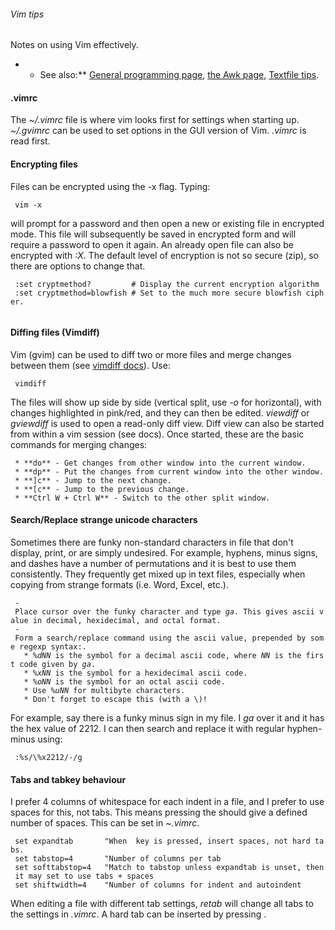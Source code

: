 ###### Vim tips

Notes on using Vim effectively.

-   -   See also:\*\* [General programming
        page](programming "wikilink"), [the Awk page](awk "wikilink"),
        [Textfile tips](textfiles "wikilink").

#### .vimrc

The *\~/.vimrc* file is where vim looks first for settings when starting
up. *\~/.gvimrc* can be used to set options in the GUI version of Vim.
*.vimrc* is read first.

#### Encrypting files

Files can be encrypted using the -x flag. Typing:

` vim -x `<filename>

will prompt for a password and then open a new or existing file in
encrypted mode. This file will subsequently be saved in encrypted form
and will require a password to open it again. An already open file can
also be encrypted with *:X*. The default level of encryption is not so
secure (zip), so there are options to change that.

` :set cryptmethod?         # Display the current encryption algorithm`\
` :set cryptmethod=blowfish # Set to the much more secure blowfish cipher.`\
` `

#### Diffing files (Vimdiff)

Vim (gvim) can be used to diff two or more files and merge changes
between them (see [vimdiff
docs](http://vimdoc.sourceforge.net/htmldoc/diff.html "wikilink")). Use:

` vimdiff `<file1>` `<file2>

The files will show up side by side (vertical split, use *-o* for
horizontal), with changes highlighted in pink/red, and they can then be
edited. *viewdiff* or *gviewdiff* is used to open a read-only diff view.
Diff view can also be started from within a vim session (see docs). Once
started, these are the basic commands for merging changes:

` * **do** - Get changes from other window into the current window.`\
` * **dp** - Put the changes from current window into the other window.`\
` * **]c** - Jump to the next change.`\
` * **[c** - Jump to the previous change.`\
` * **Ctrl W + Ctrl W** - Switch to the other split window.`

#### Search/Replace strange unicode characters

Sometimes there are funky non-standard characters in file that don't
display, print, or are simply undesired. For example, hyphens, minus
signs, and dashes have a number of permutations and it is best to use
them consistently. They frequently get mixed up in text files,
especially when copying from strange formats (i.e. Word, Excel, etc.).

` - Place cursor over the funky character and type `*`ga`*`. This gives ascii value in decimal, hexidecimal, and octal format.`\
` - Form a search/replace command using the ascii value, prepended by some regexp syntax:.`\
`   * `*`%dNN`*` is the symbol for a decimal ascii code, where `*`NN`*` is the first code given by `*`ga`*`.`\
`   * `*`%xNN`*` is the symbol for a hexidecimal ascii code.`\
`   * `*`%oNN`*` is the symbol for an octal ascii code.`\
`   * Use `*`%uNN`*` for multibyte characters.`\
`   * Don't forget to escape this (with a \)!`

For example, say there is a funky minus sign in my file. I *ga* over it
and it has the hex value of 2212. I can then search and replace it with
regular hyphen-minus using:

` :%s/\%x2212/-/g`

#### Tabs and tabkey behaviour

I prefer 4 columns of whitespace for each indent in a file, and I prefer
to use spaces for this, not tabs. This means pressing the <Tab> should
give a defined number of spaces. This can be set in *\~.vimrc*.

` set expandtab       "When `<tab>` key is pressed, insert spaces, not hard tabs.`\
` set tabstop=4       "Number of columns per tab`\
` set softtabstop=4   "Match to tabstop unless expandtab is unset, then it may set to use tabs + spaces`\
` set shiftwidth=4    "Number of columns for indent and autoindent`

When editing a file with different tab settings, *retab* will change all
tabs to the settings in *.vimrc*. A hard tab can be inserted by pressing
<Ctrl-V><Tab>.
